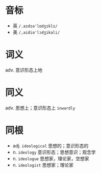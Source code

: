 # 音标

- 英 `/ˌaɪdɪə'lɒdʒɪklɪ/`
- 美 `/,aidiə'lɔdʒikali/`

# 词义

adv. 意识形态上地


# 同义

adv. 思想上；意识形态上
`inwardly`

# 同根

- adj. `ideological` 思想的；意识形态的
- n. `ideology` 意识形态；思想意识；观念学
- n. `ideologue` 思想家，理论家，空想家
- n. `ideologist` 思想家；理论家

